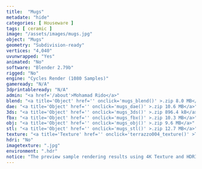 ```yaml
---
title:  "Mugs"
metadate: "hide"
categories: [ Houseware ]
tags: [ ceramic ]
image: "/assets/images/mugs.jpg"
object: "Mugs"
geometry: "Subdivision-ready"
vertices: "4,040"
uvunwrapped: "Yes"
animated: "No"
software: "Blender 2.79b"
rigged: "No"
engine: "Cycles Render (1080 Samples)"
gameready: "N/A"
3dprintableready: "N/A"
admin: "<a href='/about'>Mohamad Rido</a>"
blend: "<a title='Object' href='' onclick='mugs_blend()' >.zip 8.0 MB</a>"
dae: "<a title='Object' href='' onclick='mugs_dae()' >.zip 10.6 MB</a>"
3ds: "<a title='Object' href='' onclick='mugs_3ds()' >.zip 896.4 kB</a>"
fbx: "<a title='Object' href='' onclick='mugs_fbx()' >.zip 10.3 MB</a>"
obj: "<a title='Object' href='' onclick='mugs_obj()' >.zip 9.6 MB</a>"
stl: "<a title='Object' href='' onclick='mugs_stl()' >.zip 12.7 MB</a>"
texture: "<a title='Texture' href='' onclick='terrazzo004_texture()' >Terrazzo004</a>, <a title='Texture' href='' onclick='terrazzo007_texture()' >Terrazzo007</a>"
hdri: "No"
imagetexture: ".jpg"
environment: ".hdr"
notice: "The preview sample rendering results using 4K Texture and HDRI. But the .blend file format available for download uses 1K as the sample to reduce the file size when you download it."
---
```

